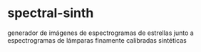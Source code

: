 # spectral-sinth
generador de imágenes de espectrogramas de estrellas junto a espectrogramas de lámparas finamente calibradas sintéticas
